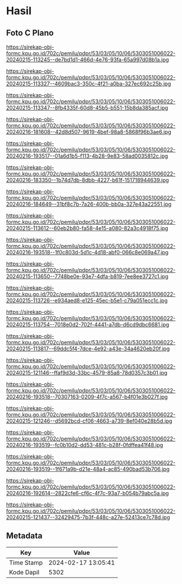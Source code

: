 # Hasil

## Foto C Plano

https://sirekap-obj-formc.kpu.go.id/702c/pemilu/pdpr/53/03/05/10/06/5303051006022-20240215-113245--de7bd1d1-466d-4e76-93fa-65a997d08b1a.jpg

https://sirekap-obj-formc.kpu.go.id/702c/pemilu/pdpr/53/03/05/10/06/5303051006022-20240215-113327--4609bac3-350c-4f21-a0ba-327ec692c25b.jpg

https://sirekap-obj-formc.kpu.go.id/702c/pemilu/pdpr/53/03/05/10/06/5303051006022-20240215-113347--8fb4335f-60d8-45b5-b551-15b8da385acf.jpg

https://sirekap-obj-formc.kpu.go.id/702c/pemilu/pdpr/53/03/05/10/06/5303051006022-20240216-181608--42d8d507-9619-4bef-98a8-5868f96b3ae6.jpg

https://sirekap-obj-formc.kpu.go.id/702c/pemilu/pdpr/53/03/05/10/06/5303051006022-20240216-193517--01a6d1b5-f113-4b28-9e83-58ad0035812c.jpg

https://sirekap-obj-formc.kpu.go.id/702c/pemilu/pdpr/53/03/05/10/06/5303051006022-20240216-183350--1b74d7db-8dbb-4227-b61f-151718944639.jpg

https://sirekap-obj-formc.kpu.go.id/702c/pemilu/pdpr/53/03/05/10/06/5303051006022-20240216-184649--31bf8c7b-7a26-400b-bb0a-327e43a22551.jpg

https://sirekap-obj-formc.kpu.go.id/702c/pemilu/pdpr/53/03/05/10/06/5303051006022-20240215-113612--60eb2b80-fa58-4e15-a080-82a3c4918f75.jpg

https://sirekap-obj-formc.kpu.go.id/702c/pemilu/pdpr/53/03/05/10/06/5303051006022-20240216-193518--1f0c803d-5d1c-4d18-abf0-066c8e069a47.jpg

https://sirekap-obj-formc.kpu.go.id/702c/pemilu/pdpr/53/03/05/10/06/5303051006022-20240215-113650--7748be0e-93e7-4dfa-b819-7ee8ee3727c1.jpg

https://sirekap-obj-formc.kpu.go.id/702c/pemilu/pdpr/53/03/05/10/06/5303051006022-20240215-113726--e934aed8-e125-45ec-b5e1-c79a051ecc1c.jpg

https://sirekap-obj-formc.kpu.go.id/702c/pemilu/pdpr/53/03/05/10/06/5303051006022-20240215-113754--7018e0d2-702f-4441-a7db-d6cd9dbc6681.jpg

https://sirekap-obj-formc.kpu.go.id/702c/pemilu/pdpr/53/03/05/10/06/5303051006022-20240215-113817--69ddc5f4-7dce-4e92-a43e-34a4620eb20f.jpg

https://sirekap-obj-formc.kpu.go.id/702c/pemilu/pdpr/53/03/05/10/06/5303051006022-20240215-121146--ffaf9d3d-33bc-4579-85a8-78d0357c3b01.jpg

https://sirekap-obj-formc.kpu.go.id/702c/pemilu/pdpr/53/03/05/10/06/5303051006022-20240216-193518--70307163-0209-4f7c-a567-b4f01e3b027f.jpg

https://sirekap-obj-formc.kpu.go.id/702c/pemilu/pdpr/53/03/05/10/06/5303051006022-20240215-121246--d5692bcd-cf06-4663-a739-8ef040e28b5d.jpg

https://sirekap-obj-formc.kpu.go.id/702c/pemilu/pdpr/53/03/05/10/06/5303051006022-20240216-193519--fc0b10d2-dd53-481c-b28f-0fdffea41f48.jpg

https://sirekap-obj-formc.kpu.go.id/702c/pemilu/pdpr/53/03/05/10/06/5303051006022-20240216-193519--1f671a9b-d21e-48a4-ac85-490bad53b706.jpg

https://sirekap-obj-formc.kpu.go.id/702c/pemilu/pdpr/53/03/05/10/06/5303051006022-20240216-192614--2822cfe6-cf6c-4f7c-93a7-b054b79abc5a.jpg

https://sirekap-obj-formc.kpu.go.id/702c/pemilu/pdpr/53/03/05/10/06/5303051006022-20240215-121437--32429475-7b3f-448c-a27e-52413ce7c78d.jpg


## Metadata

| Key        | Value               |
| ---------- | ------------------- |
| Time Stamp | 2024-02-17 13:05:41 |
| Kode Dapil | 5302                |



